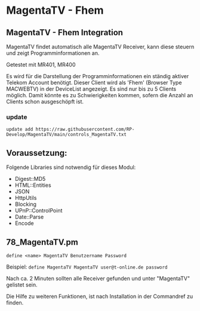 # MagentaTV - Fhem
## MagentaTV - Fhem Integration

MagentaTV findet automatisch alle MagentaTV Receiver, kann diese steuern und zeigt Programminformationen an.

Getestet mit MR401, MR400

Es wird für die Darstellung der Programminformationen ein ständig aktiver Telekom Account benötigt. Dieser Client wird als 'Fhem' (Browser Type MACWEBTV) in der DeviceList angezeigt. Es sind nur bis zu 5 Clients möglich. Damit könnte es zu Schwierigkeiten kommen, sofern die Anzahl an Clients schon ausgeschöpft ist.

### update

`update add https://raw.githubusercontent.com/RP-Develop/MagentaTV/main/controls_MagentaTV.txt`

## Voraussetzung: 

Folgende Libraries sind notwendig für dieses Modul:

- Digest::MD5
- HTML::Entities
- JSON
- HttpUtils
- Blocking
- UPnP::ControlPoint
- Date::Parse
- Encode

## 78_MagentaTV.pm

`define <name> MagentaTV Benutzername Password`

Beispiel: `define MagentaTV MagentaTV user@t-online.de password`

Nach ca. 2 Minuten sollten alle Receiver gefunden und unter "MagentaTV" gelistet sein.

Die Hilfe zu weiteren Funktionen, ist nach Installation in der Commandref zu finden. 